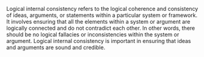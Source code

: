 ---
---

Logical internal consistency refers to the logical coherence and consistency of ideas, arguments, or statements within a particular system or framework. It involves ensuring that all the elements within a system or argument are logically connected and do not contradict each other. In other words, there should be no logical fallacies or inconsistencies within the system or argument. Logical internal consistency is important in ensuring that ideas and arguments are sound and credible. 
